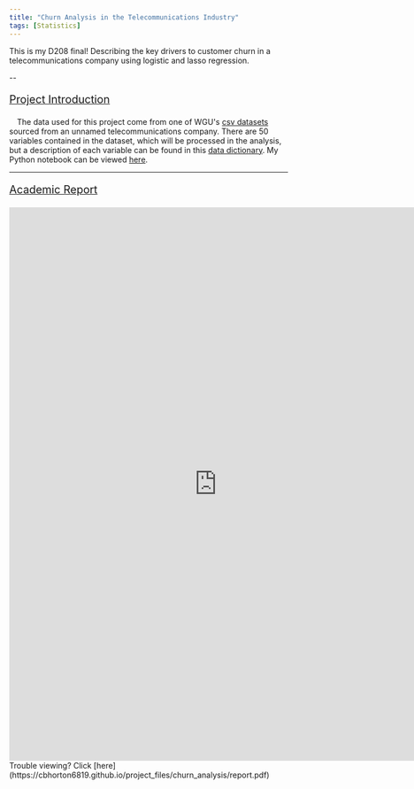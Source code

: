 ```yaml
---
title: "Churn Analysis in the Telecommunications Industry"
tags: [Statistics]
---
```


This is my D208 final! Describing the key drivers to customer churn in a telecommunications company using 
logistic and lasso regression.

--

<p style="font-size:140%; text-decoration:underline;">Project Introduction</p>
&emsp;The data used for this project come from one of WGU's <a href="https://cbhorton6819.github.io/project_files/churn_analysis/churn_clean.csv" download>csv datasets</a> sourced from an unnamed telecommunications company. There are 50 variables contained in the dataset, which will be processed in the analysis, but a description of each variable can be found in this <a href="https://cbhorton6819.github.io/project_files/churn_analysis/dictionary.pdf" target="_blank">data dictionary</a>. My Python notebook can be viewed <a href="https://nbviewer.org/urls/cbhorton6819.github.io/project_files/churn_analysis/churn_analysis.ipynb" target="_blank">here</a>.

---

<p style="font-size:140%; text-decoration:underline;">Academic Report</p>
<iframe frameborder="0" scrolling="no" width="750" height="1000" src="https://cbhorton6819.github.io/project_files/churn_analysis/report.pdf#zoom=90"> </iframe>
Trouble viewing? Click [here](https://cbhorton6819.github.io/project_files/churn_analysis/report.pdf)